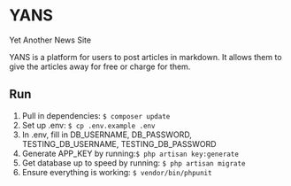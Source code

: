 # YANS
Yet Another News Site

YANS is a platform for users to post articles in markdown. It allows them to give the articles away for free or charge for them.

## Run
1. Pull in dependencies: `$ composer update`
2. Set up .env: `$ cp .env.example .env`
3. In .env, fill in DB_USERNAME, DB_PASSWORD, TESTING_DB_USERNAME, TESTING_DB_PASSWORD 
4. Generate APP_KEY by running:`$ php artisan key:generate`
5. Get database up to speed by running: `$ php artisan migrate`
6. Ensure everything is working: `$ vendor/bin/phpunit`